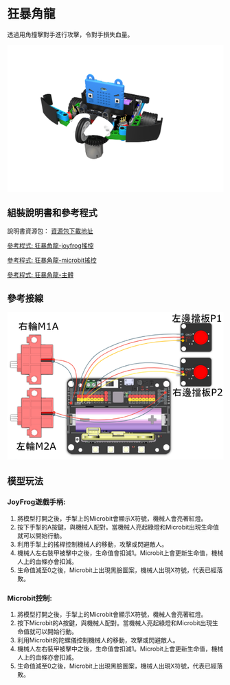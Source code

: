 # 狂暴角龍

透過用角撞擊對手進行攻擊，令對手損失血量。

![](images/dino.png)

## 組裝說明書和參考程式

說明書資源包： [資源包下載地址](https://bit.ly/12In1SumobotBuildingInstruction)

[參考程式: 狂暴角龍-joyfrog搖控](https://makecode.microbit.org/_dhce3PKms5Fk)

[參考程式: 狂暴角龍-microbit搖控](https://makecode.microbit.org/_J8w7WriE9D4D)

[參考程式: 狂暴角龍-主體](https://makecode.microbit.org/_2ixfyk1TAHEh)

## 參考接線

![](images/dino_wire.png)

## 模型玩法

### JoyFrog遊戲手柄:

1. 將模型打開之後，手掣上的Microbit會顯示X符號，機械人會亮著紅燈。
2. 按下手掣的A按鍵，與機械人配對。當機械人亮起綠燈和Microbit出現生命值就可以開始行動。
3. 利用手掣上的搖桿控制機械人的移動，攻擊或閃避敵人。
4. 機械人左右裝甲被擊中之後，生命值會扣減1。Microbit上會更新生命值，機械人上的血條亦會扣減。
5. 生命值減至0之後，Microbit上出現黑臉圖案，機械人出現X符號，代表已經落敗。



### Microbit控制:

1. 將模型打開之後，手掣上的Microbit會顯示X符號，機械人會亮著紅燈。
2. 按下Microbit的A按鍵，與機械人配對。當機械人亮起綠燈和Microbit出現生命值就可以開始行動。
3. 利用Microbit的陀螺儀控制機械人的移動，攻擊或閃避敵人。
4. 機械人左右裝甲被擊中之後，生命值會扣減1。Microbit上會更新生命值，機械人上的血條亦會扣減。
5. 生命值減至0之後，Microbit上出現黑臉圖案，機械人出現X符號，代表已經落敗。

